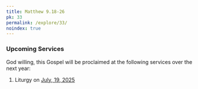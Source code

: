 ```yaml
---
title: Matthew 9.18-26
pk: 33
permalink: /explore/33/
noindex: true
---
```


### Upcoming Services

God willing, this Gospel will be proclaimed at the following services over the next year:


1. Liturgy on [July, 19, 2025](https://orthocal.info/readings/gregorian/2025/07/19/)
